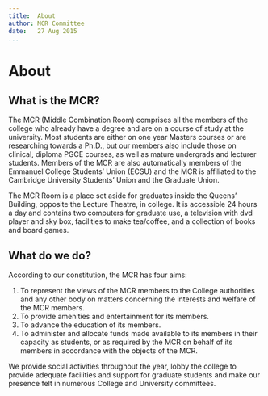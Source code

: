 ```yaml
---
title:  About  
author: MCR Committee  
date:   27 Aug 2015  
...
```


# About

## What is the MCR?

The MCR (Middle Combination Room) comprises all the members of the
college who already have a degree and are on a course of study at the
university. Most students are either on one year Masters courses or are
researching towards a Ph.D., but our members also include those on
clinical, diploma PGCE courses, as well as mature undergrads and
lecturer students. Members of the MCR are also automatically members of
the Emmanuel College Students’ Union (ECSU) and the MCR is affiliated to
the Cambridge University Students’ Union and the Graduate Union.

The MCR Room is a place set aside for graduates inside the Queens’
Building, opposite the Lecture Theatre, in college. It is accessible 24
hours a day and contains two computers for graduate use, a television
with dvd player and sky box, facilities to make tea/coffee, and a
collection of books and board games.

## What do we do?

According to our constitution, the MCR has four aims:

1.  To represent the views of the MCR members to the College authorities
    and any other body on matters concerning the interests and welfare
    of the MCR members.
2.  To provide amenities and entertainment for its members.
3.  To advance the education of its members.
4.  To administer and allocate funds made available to its members in
    their capacity as students, or as required by the MCR on behalf of
    its members in accordance with the objects of the MCR.

We provide social activities throughout the year, lobby the college to
provide adequate facilities and support for graduate students and make
our presence felt in numerous College and University committees.

